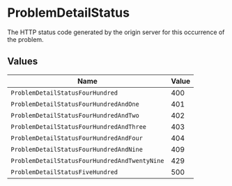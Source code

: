 # ProblemDetailStatus

The HTTP status code generated by the origin server for this occurrence of the problem.


## Values

| Name                                          | Value                                         |
| --------------------------------------------- | --------------------------------------------- |
| `ProblemDetailStatusFourHundred`              | 400                                           |
| `ProblemDetailStatusFourHundredAndOne`        | 401                                           |
| `ProblemDetailStatusFourHundredAndTwo`        | 402                                           |
| `ProblemDetailStatusFourHundredAndThree`      | 403                                           |
| `ProblemDetailStatusFourHundredAndFour`       | 404                                           |
| `ProblemDetailStatusFourHundredAndNine`       | 409                                           |
| `ProblemDetailStatusFourHundredAndTwentyNine` | 429                                           |
| `ProblemDetailStatusFiveHundred`              | 500                                           |